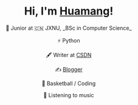 <h1 align="center">Hi, I'm <a href="https://huamanggg.cn/">Huamang</a>!</h1> 
<div align="center"> 
<p >🍻 Junior at 🇨🇳 JXNU, _BSc in Computer Science_</p>
<p >⚡  Python</p>
<p align="center"> 🖋 Writer at <a href="https://blog.csdn.net/m0_51078229?spm=1000.2115.3001.5343">CSDN</a></p>
<p align="center">✍️ <a href="https://blog.csdn.net/m0_51078229?spm=1000.2115.3001.5343">Blogger</a></p>
<p align="center"> 🏃 Basketball / Coding</p>
<p align="center">🎉 Listening to music </p>
</div>
